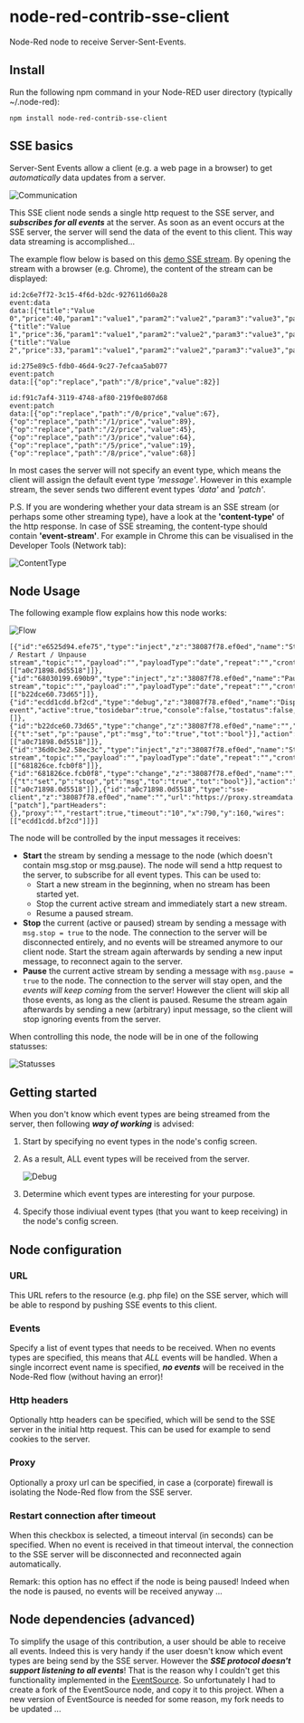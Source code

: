 # node-red-contrib-sse-client
Node-Red node to receive Server-Sent-Events.

## Install
Run the following npm command in your Node-RED user directory (typically ~/.node-red):
```
npm install node-red-contrib-sse-client
```

## SSE basics
Server-Sent Events allow a client (e.g. a web page in a browser) to get *automatically* data updates from a server.

![Communication](https://raw.githubusercontent.com/bartbutenaers/node-red-contrib-sse-client/master/images/sse_communication.png)

This SSE client node sends a single http request to the SSE server, and ***subscribes for all events*** at the server.  As soon as an event occurs at the SSE server, the server will send the data of the event to this client.  This way data streaming is accomplished...

The example flow below is based on this [demo SSE stream](https://proxy.streamdata.io/http://stockmarket.streamdata.io/prices/).  By opening the stream with a browser (e.g. Chrome), the content of the stream can be displayed:

```
id:2c6e7f72-3c15-4f6d-b2dc-927611d60a28
event:data
data:[{"title":"Value 0","price":40,"param1":"value1","param2":"value2","param3":"value3","param4":"value4","param5":"value5","param6":"value6","param7":"value7","param8":"value8"},{"title":"Value 1","price":36,"param1":"value1","param2":"value2","param3":"value3","param4":"value4","param5":"value5","param6":"value6","param7":"value7","param8":"value8"},{"title":"Value 2","price":33,"param1":"value1","param2":"value2","param3":"value3","param4":"value4","param5":"value5","param6":"value6","param7":"value7","param8":"value8"}]

id:275e89c5-fdb0-46d4-9c27-7efcaa5ab077
event:patch
data:[{"op":"replace","path":"/8/price","value":82}]

id:f91c7af4-3119-4748-af80-219f0e807d68
event:patch
data:[{"op":"replace","path":"/0/price","value":67},{"op":"replace","path":"/1/price","value":89},{"op":"replace","path":"/2/price","value":45},{"op":"replace","path":"/3/price","value":64},{"op":"replace","path":"/5/price","value":19},{"op":"replace","path":"/8/price","value":68}]
```

In most cases the server will not specify an event type, which means the client will assign the default event type *'message'*.  However in this example stream, the sever sends two different event types *'data'* and *'patch'*. 

P.S. If you are wondering whether your data stream is an SSE stream (or perhaps some other streaming type), have a look at the **'content-type'** of the http response.  In case of SSE streaming, the content-type should contain **'event-stream'**.  For example in Chrome this can be visualised in the Developer Tools (Network tab):

![ContentType](https://raw.githubusercontent.com/bartbutenaers/node-red-contrib-sse-client/master/images/sse_contenttype.png)

## Node Usage
The following example flow explains how this node works:

![Flow](https://raw.githubusercontent.com/bartbutenaers/node-red-contrib-sse-client/master/images/sse_flow.png)

```
[{"id":"e6525d94.efe75","type":"inject","z":"38087f78.ef0ed","name":"Start / Restart / Unpause stream","topic":"","payload":"","payloadType":"date","repeat":"","crontab":"","once":false,"onceDelay":0.1,"x":410,"y":160,"wires":[["a0c71898.0d5518"]]},{"id":"68030199.690b9","type":"inject","z":"38087f78.ef0ed","name":"Pause stream","topic":"","payload":"","payloadType":"date","repeat":"","crontab":"","once":false,"onceDelay":0.1,"x":350,"y":240,"wires":[["b22dce60.73d65"]]},{"id":"ecdd1cdd.bf2cd","type":"debug","z":"38087f78.ef0ed","name":"Display event","active":true,"tosidebar":true,"console":false,"tostatus":false,"complete":"true","x":980,"y":160,"wires":[]},{"id":"b22dce60.73d65","type":"change","z":"38087f78.ef0ed","name":"","rules":[{"t":"set","p":"pause","pt":"msg","to":"true","tot":"bool"}],"action":"","property":"","from":"","to":"","reg":false,"x":580,"y":240,"wires":[["a0c71898.0d5518"]]},{"id":"36d0c3e2.58ec3c","type":"inject","z":"38087f78.ef0ed","name":"Stop stream","topic":"","payload":"","payloadType":"date","repeat":"","crontab":"","once":false,"onceDelay":0.1,"x":350,"y":200,"wires":[["681826ce.fcb0f8"]]},{"id":"681826ce.fcb0f8","type":"change","z":"38087f78.ef0ed","name":"","rules":[{"t":"set","p":"stop","pt":"msg","to":"true","tot":"bool"}],"action":"","property":"","from":"","to":"","reg":false,"x":590,"y":200,"wires":[["a0c71898.0d5518"]]},{"id":"a0c71898.0d5518","type":"sse-client","z":"38087f78.ef0ed","name":"","url":"https://proxy.streamdata.io/http://stockmarket.streamdata.io/prices/","events":["patch"],"partHeaders":{},"proxy":"","restart":true,"timeout":"10","x":790,"y":160,"wires":[["ecdd1cdd.bf2cd"]]}]

```

The node will be controlled by the input messages it receives:
+ **Start** the stream by sending a message to the node (which doesn't contain msg.stop or msg.pause).  The node will send a http request to the server, to subscribe for all event types.  This can be used to:
    + Start a new stream in the beginning, when no stream has been started yet.
    + Stop the current active stream and immediately start a new stream.
    + Resume a paused stream.
+ **Stop** the current (active or paused) stream by sending a message with `msg.stop = true` to the node.  The connection to the server will be disconnected entirely, and no events will be streamed anymore to our client node.  Start the stream again afterwards by sending a new input message, to reconnect again to the server.
+ **Pause** the current active stream by sending a message with `msg.pause = true` to the node.  The connection to the server will stay open, and the *events will keep coming* from the server!  However the client will skip all those events, as long as the client is paused.  Resume the stream again afterwards by sending a new (arbitrary) input message, so the client will stop ignoring events from the server.

When controlling this node, the node will be in one of the following statusses:

![Statusses](https://raw.githubusercontent.com/bartbutenaers/node-red-contrib-sse-client/master/images/sse_statusses.png)

## Getting started
When you don't know which event types are being streamed from the server, then following ***way of working*** is advised:
1. Start by specifying no event types in the node's config screen.
2. As a result, ALL event types will be received from the server.

    ![Debug](https://raw.githubusercontent.com/bartbutenaers/node-red-contrib-sse-client/master/images/sse_debug.png)

3. Determine which event types are interesting for your purpose.
4. Specify those indiviual event types (that you want to keep receiving) in the node's config screen.

## Node configuration

### URL
This URL refers to the resource (e.g. php file) on the SSE server, which will be able to respond by pushing SSE events to this client.

### Events
Specify a list of event types that needs to be received.  When no events types are specified, this means that *ALL* events will be handled.  When a single incorrect event name is specified, ***no events*** will be received in the Node-Red flow (without having an error)!

### Http headers
Optionally http headers can be specified, which will be send to the SSE server in the initial http request.  This can be used for example to send cookies to the server.

### Proxy
Optionally a proxy url can be specified, in case a (corporate) firewall is isolating the Node-Red flow from the SSE server.

### Restart connection after timeout
When this checkbox is selected, a timeout interval (in seconds) can be specified.  When no event is received in that timeout interval, the connection to the SSE server will be disconnected and reconnected again automatically.  

Remark: this option has no effect if the node is being paused! Indeed when the node is paused, no events will be received anyway ...

## Node dependencies (advanced)
To simplify the usage of this contribution, a user should be able to receive all events.  Indeed this is very handy if the user doesn't know which event types are being send by the SSE server.  However the ***SSE protocol doesn't support listening to all events***!  That is the reason why I couldn't get this functionality implemented in the [EventSource](https://github.com/EventSource/eventsource/issues/103).  So unfortunately I had to create a fork of the EventSource node, and copy it to this project.  When a new version of EventSource is needed for some reason, my fork needs to be updated ...
